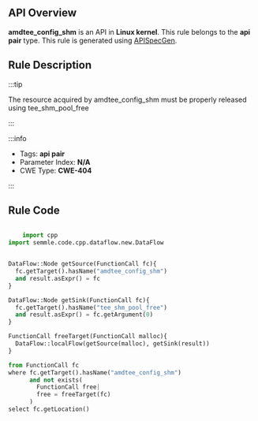 ---
---


## API Overview
**amdtee_config_shm** is an API in **Linux kernel**. This rule belongs to the **api pair** type. This rule is generated using [APISpecGen](../../tools/APISpecGen).
## Rule Description

:::tip

The resource acquired by amdtee_config_shm must be properly released using tee_shm_pool_free

:::

:::info

- Tags: **api pair**
- Parameter Index: **N/A**
- CWE Type: **CWE-404**

:::

## Rule Code
```python

    import cpp
import semmle.code.cpp.dataflow.new.DataFlow


DataFlow::Node getSource(FunctionCall fc){
  fc.getTarget().hasName("amdtee_config_shm")
  and result.asExpr() = fc
}

DataFlow::Node getSink(FunctionCall fc){
  fc.getTarget().hasName("tee_shm_pool_free")
  and result.asExpr() = fc.getArgument(0)
}

FunctionCall freeTarget(FunctionCall malloc){
  DataFlow::localFlow(getSource(malloc), getSink(result))
}

from FunctionCall fc
where fc.getTarget().hasName("amdtee_config_shm")
      and not exists(
        FunctionCall free| 
        free = freeTarget(fc)
      )
select fc.getLocation()

    
```